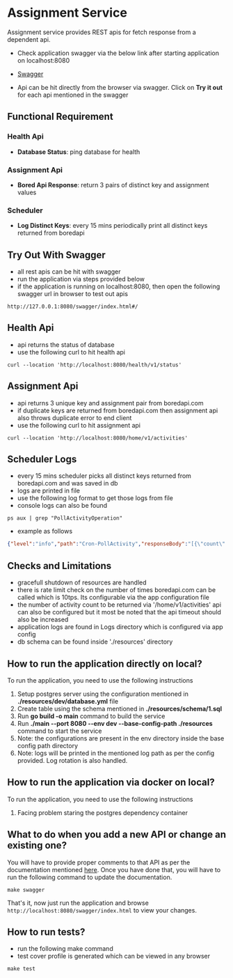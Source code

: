 # Assignment Service
Assignment service provides REST apis for fetch response from a dependent api.

* Check application swagger via the below link after starting application on localhost:8080
- [Swagger](http://127.0.0.1:8080/swagger/index.html#/)
* Api can be hit directly from the browser via swagger. Click on **Try it out** for each api mentioned in the swagger

## Functional Requirement
### Health Api
* **Database Status**: ping database for health
### Assignment Api
* **Bored Api Response**: return 3 pairs of distinct key and assignment values
### Scheduler
* **Log Distinct Keys**: every 15 mins periodically print all distinct keys returned from boredapi

## Try Out With Swagger
* all rest apis can be hit with swagger
* run the application via steps provided below
* if the application is running on localhost:8080, then open the following swagger url in browser to test out apis
```shell
http://127.0.0.1:8080/swagger/index.html#/
```

## Health Api
* api returns the status of database
* use the following curl to hit health api
```shell
curl --location 'http://localhost:8080/health/v1/status'
```

## Assignment Api
* api returns 3 unique key and assignment pair from boredapi.com
* if duplicate keys are returned from boredapi.com then assignment api also throws duplicate error to end client
* use the following curl to hit assignment api
```shell
curl --location 'http://localhost:8080/home/v1/activities'
```

## Scheduler Logs
* every 15 mins scheduler picks all distinct keys returned from boredapi.com and was saved in db
* logs are printed in file
* use the following log format to get those logs from file
* console logs can also be found
```shell
ps aux | grep "PollActivityOperation"
```
* example as follows 
```json
{"level":"info","path":"Cron-PollActivity","responseBody":"[{\"count\":3,\"key\":\"8550768\"},{\"count\":2,\"key\":\"4266522\"},{\"count\":2,\"key\":\"6825484\"},{\"count\":2,\"key\":\"7091374\"},{\"count\":2,\"key\":\"3456114\"}]","time":"2023-06-05T02:15:00+05:30","message":"PollActivityOperation: success result"}
```


## Checks and Limitations
* gracefull shutdown of resources are handled
* there is rate limit check on the number of times boredapi.com can be called which is 10tps. Its configurable via the app configuration file
* the number of activity count to be returned via '/home/v1/activities' api can also be configured but it most be noted that the api timeout should also be increased
* application logs are found in Logs directory which is configured via app config
* db schema can be found inside './resources' directory


## How to run the application directly on local?

To run the application, you need to use the following instructions
1. Setup postgres server using the configuration mentioned in **./resources/dev/database.yml** file
2. Create table using the schema mentioned in **./resources/schema/1.sql**
3. Run **go build -o main** command to build the service 
4. Run **./main --port 8080 --env dev --base-config-path ./resources** command to start the service 
5. Note: the configurations are present in the env directory inside the base config path directory
6. Note: logs will be printed in the mentioned log path as per the config provided. Log rotation is also handled.


## How to run the application via docker on local?

To run the application, you need to use the following instructions
1. Facing problem staring the postgres dependency container



## What to do when you add a new API or change an existing one?

You will have to provide proper comments to that API as per the documentation mentioned [here](https://github.com/swaggo/swag#general-api-info). Once you have done that, you will have to run the following command to update the documentation.
```shell
make swagger
```
That's it, now just run the application and browse `http://localhost:8080/swagger/index.html` to view your changes.

## How to run tests?
* run the following make command
* test cover profile is generated which can be viewed in any browser
```shell
make test
```